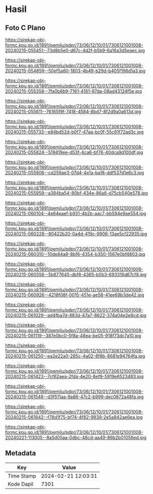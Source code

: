 # Hasil

## Foto C Plano

https://sirekap-obj-formc.kpu.go.id/1891/pemilu/pdpr/73/06/12/10/01/7306121001008-20240215-055451--73d8b5e0-d67c-4d2f-b5b9-6a16a3d5eaec.jpg

https://sirekap-obj-formc.kpu.go.id/1891/pemilu/pdpr/73/06/12/10/01/7306121001008-20240215-054859--50ef5a60-1803-4b49-b29d-b405f198d1a3.jpg

https://sirekap-obj-formc.kpu.go.id/1891/pemilu/pdpr/73/06/12/10/01/7306121001008-20240215-055358--7fa0b6b9-7161-4161-97da-08ad43124f5e.jpg

https://sirekap-obj-formc.kpu.go.id/1891/pemilu/pdpr/73/06/12/10/01/7306121001008-20240215-055611--76165f9f-7418-4584-8bd7-8f2d9a0a613d.jpg

https://sirekap-obj-formc.kpu.go.id/1891/pemilu/pdpr/73/06/12/10/01/7306121001008-20240215-055733--e84bd52d-b0f7-47aa-bc0f-55c61f72ad3c.jpg

https://sirekap-obj-formc.kpu.go.id/1891/pemilu/pdpr/73/06/12/10/01/7306121001008-20240215-055824--519419ee-d53f-4ca6-bf76-40dca9d100df.jpg

https://sirekap-obj-formc.kpu.go.id/1891/pemilu/pdpr/73/06/12/10/01/7306121001008-20240215-055906--cd259ae3-07d4-4e1a-ba18-ddf537d1e6c3.jpg

https://sirekap-obj-formc.kpu.go.id/1891/pemilu/pdpr/73/06/12/10/01/7306121001008-20240215-055959--a384ba54-80bf-434e-86a6-d75cb540e578.jpg

https://sirekap-obj-formc.kpu.go.id/1891/pemilu/pdpr/73/06/12/10/01/7306121001008-20240215-060104--4e64eaef-b931-4b2b-aac7-bb594e9ae554.jpg

https://sirekap-obj-formc.kpu.go.id/1891/pemilu/pdpr/73/06/12/10/01/7306121001008-20240215-060228--80422b20-0a4d-419c-9906-13ae5cf22935.jpg

https://sirekap-obj-formc.kpu.go.id/1891/pemilu/pdpr/73/06/12/10/01/7306121001008-20240215-060310--10de84a9-8bf6-4354-b350-1567e0bf4803.jpg

https://sirekap-obj-formc.kpu.go.id/1891/pemilu/pdpr/73/06/12/10/01/7306121001008-20240215-060556--5b677645-dbf8-4365-b0b3-693316d67cf8.jpg

https://sirekap-obj-formc.kpu.go.id/1891/pemilu/pdpr/73/06/12/10/01/7306121001008-20240215-060926--4218f08f-0015-451e-ae58-41ee69b3de42.jpg

https://sirekap-obj-formc.kpu.go.id/1891/pemilu/pdpr/73/06/12/10/01/7306121001008-20240215-061029--ad4fba7d-883d-47a7-8622-374a04e2e8cd.jpg

https://sirekap-obj-formc.kpu.go.id/1891/pemilu/pdpr/73/06/12/10/01/7306121001008-20240215-061119--387e0bc0-5f8a-48ea-be05-918f73dc7a10.jpg

https://sirekap-obj-formc.kpu.go.id/1891/pemilu/pdpr/73/06/12/10/01/7306121001008-20240215-061250--ea2e22a0-285c-4a02-8f8b-8681e94764fa.jpg

https://sirekap-obj-formc.kpu.go.id/1891/pemilu/pdpr/73/06/12/10/01/7306121001008-20240215-061423--7cf62aea-2fda-4e20-8ef9-5919e6523483.jpg

https://sirekap-obj-formc.kpu.go.id/1891/pemilu/pdpr/73/06/12/10/01/7306121001008-20240215-061548--d3f511aa-9a86-47c2-b999-dec0872a48fa.jpg

https://sirekap-obj-formc.kpu.go.id/1891/pemilu/pdpr/73/06/12/10/01/7306121001008-20240215-061842--f78d1f75-bf74-4f82-9939-2e5a842ae6ea.jpg

https://sirekap-obj-formc.kpu.go.id/1891/pemilu/pdpr/73/06/12/10/01/7306121001008-20240221-113005--8a5d05aa-0dbc-48cd-aa49-86b2b01056ed.jpg


## Metadata

| Key        | Value               |
| ---------- | ------------------- |
| Time Stamp | 2024-02-21 12:03:31 |
| Kode Dapil | 7301                |



